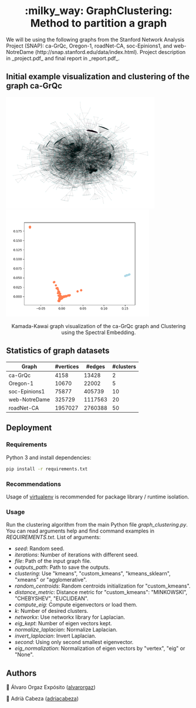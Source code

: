 <h1 align="center">:milky_way: GraphClustering: Method to partition a graph </h1>
We will be using the following graphs from the Stanford Network Analysis Project (SNAP): ca-GrQc, Oregon-1, roadNet-CA, soc-Epinions1, and web-NotreDame (http://snap.stanford.edu/data/index.html). Project description in _project.pdf_ and final report in _report.pdf_. 

## Initial example visualization and clustering of the graph ca-GrQc
<p float="center">
  <img src="docs/images/ca-GrQc_kamada_kawai_graph_colormap2clusters.png" width="405"/>
  <img src="docs/images/ca-GrQcSpectralClustering2D.png" width="390"/> 
</p>
<p align="center"> Kamada-Kawai graph visualization of the ca-GrQc graph and Clustering using the Spectral Embedding. </p>

## Statistics of graph datasets
| Graph         | #vertices | #edges  | #clusters |
|---------------|-----------|---------|-----------|
| ca-GrQc       | 4158      | 13428   | 2         |
| Oregon-1      | 10670     | 22002   | 5         |
| soc-Epinions1 | 75877     | 405739  | 10        |
| web-NotreDame | 325729    | 1117563 | 20        |
| roadNet-CA    | 1957027   | 2760388 | 50        |
 
## Deployment

### Requirements
Python 3 and install dependencies:
```bash
pip install -r requirements.txt
```

### Recommendations
Usage of [virtualenv](https://realpython.com/blog/python/python-virtual-environments-a-primer/) is recommended for package library / runtime isolation.

### Usage
Run the clustering algorithm from the main Python file *graph_clustering.py*. You can read arguments help and find command examples in *REQUIREMENTS.txt*. List of arguments:

- *seed*: Random seed.
- *iterations*: Number of iterations with different seed.
- *file*: Path of the input graph file.
- *outputs_path*: Path to save the outputs.
- *clustering*: Use "kmeans", "custom_kmeans", "kmeans_sklearn", "xmeans" or "agglomerative".
- *random_centroids*: Random centroids initialization for "custom_kmeans".
- *distance_metric*: Distance metric for "custom_kmeans": "MINKOWSKI", "CHEBYSHEV", "EUCLIDEAN".
- *compute_eig*: Compute eigenvectors or load them.
- *k*: Number of desired clusters.
- *networkx*: Use networkx library for Laplacian.
- *eig_kept*: Number of eigen vectors kept.
- *normalize_laplacian*: Normalize Laplacian.
- *invert_laplacian*: Invert Laplacian.
- *second*: Using only second smallest eigenvector.
- *eig_normalization*: Normalization of eigen vectors by "vertex", "eig" or "None".

## Authors

👤 Álvaro Orgaz Expósito ([alvarorgaz](https://github.com/alvarorgaz))

👤 Adrià Cabeza ([adriacabeza](https://github.com/adriacabeza))
